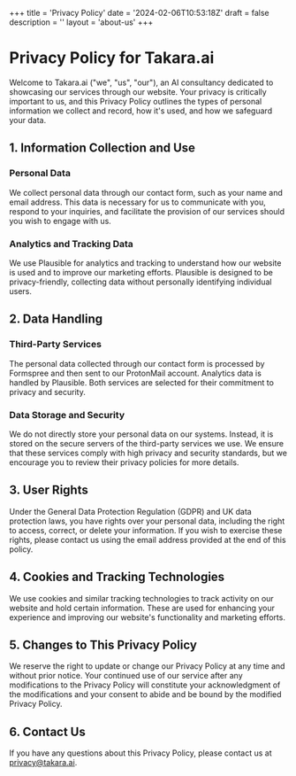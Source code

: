 +++
title = 'Privacy Policy'
date = '2024-02-06T10:53:18Z'
draft = false
description = ''
layout = 'about-us'
+++

# Privacy Policy for Takara.ai

Welcome to Takara.ai ("we", "us", "our"), an AI consultancy dedicated to showcasing our services through our website. Your privacy is critically important to us, and this Privacy Policy outlines the types of personal information we collect and record, how it's used, and how we safeguard your data.

## 1. Information Collection and Use

### Personal Data

We collect personal data through our contact form, such as your name and email address. This data is necessary for us to communicate with you, respond to your inquiries, and facilitate the provision of our services should you wish to engage with us.

### Analytics and Tracking Data

We use Plausible for analytics and tracking to understand how our website is used and to improve our marketing efforts. Plausible is designed to be privacy-friendly, collecting data without personally identifying individual users.

## 2. Data Handling

### Third-Party Services

The personal data collected through our contact form is processed by Formspree and then sent to our ProtonMail account. Analytics data is handled by Plausible. Both services are selected for their commitment to privacy and security.

### Data Storage and Security

We do not directly store your personal data on our systems. Instead, it is stored on the secure servers of the third-party services we use. We ensure that these services comply with high privacy and security standards, but we encourage you to review their privacy policies for more details.

## 3. User Rights

Under the General Data Protection Regulation (GDPR) and UK data protection laws, you have rights over your personal data, including the right to access, correct, or delete your information. If you wish to exercise these rights, please contact us using the email address provided at the end of this policy.

## 4. Cookies and Tracking Technologies

We use cookies and similar tracking technologies to track activity on our website and hold certain information. These are used for enhancing your experience and improving our website's functionality and marketing efforts.

## 5. Changes to This Privacy Policy

We reserve the right to update or change our Privacy Policy at any time and without prior notice. Your continued use of our service after any modifications to the Privacy Policy will constitute your acknowledgment of the modifications and your consent to abide and be bound by the modified Privacy Policy.

## 6. Contact Us

If you have any questions about this Privacy Policy, please contact us at [privacy@takara.ai](mailto:privacy@takara.ai).
